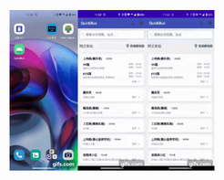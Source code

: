 <img src="./art/one.gif" width="120"><img src="./art/two.gif" width="120"><img src="./art/three.gif" width="120">

